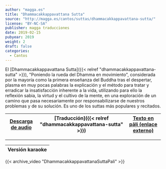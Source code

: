 ```yaml
---
author: "magga.es"
title: "Dhammacakkappavattana Sutta"
source: "http://magga.es/cantos/suttas/dhammacakkappavattana-sutta/"
license: "BY-NC-SA"
publisher: magga traducciones
date: 2019-02-15
pubyear: 2019 
weight: 2
draft: false
categories:
  - Cantos
---
```

El [Dhammacakkappavattana Sutta]({{< relref "dhammacakkappavattana-sutta" >}}), "Poniendo la rueda del Dhamma en movimiento", considerada por la mayoría como la primera enseñanza del Buddha tras el despertar, plasma en muy pocas palabras la explicación y el método para tratar y erradicar la insatisfacción inherente a la vida, utilizando para ello la reflexión sabia, la virtud y el cultivo de la mente, en una exploración de un camino que pasa necesariamente por responsabilizarse de nuestros problemas y de su solución. Es uno de los suttas más populares y recitados.  

|[Descarga de audio](https://archive.org/download/DhammacakkappavattanaSuttaPali/Dhammacakkappavattana%20Sutta%20%28Pali%29.mp3) | [Traducción]({{< relref "dhammacakkappavattana-sutta" >}}) | [Texto en pāḷi (enlace externo)](https://www.dhammatalks.org/books/ChantingGuide/Section0020.html#sigil_toc_id_25) |
|---|---|---|  

---

|**Versión karaoke**|
|---|  



{{< archive_video "DhammacakkappavattanaSuttaPali" >}}  
